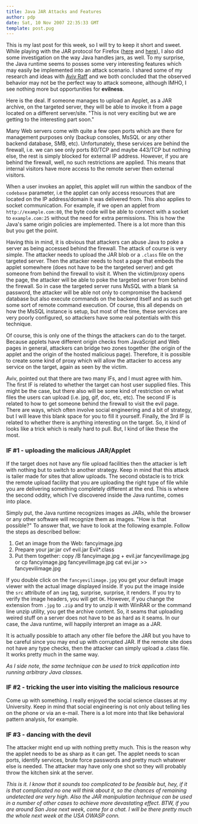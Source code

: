 ```yaml
---
title: Java JAR Attacks and Features
author: pdp
date: Sat, 10 Nov 2007 22:35:33 GMT
template: post.pug
---
```


This is my last post for this week, so I will try to keep it short and sweet. While playing with the JAR protocol for Firefox ([here](/blog/web-mayhem-firefoxs-jar-protocol-issues) and [here](/blog/severe-xss-in-google-and-others-due-to-the-jar-protocol-issues)), I also did some investigation on the way Java handles jars, as well. To my surprise, the Java runtime seems to posses some very interesting features which may easily be implemented into an attack scenario. I shared some of my research and ideas with [Aviv Raff](http://aviv.raffon.net/) and we both concluded that the observed behavior may not be the perfect way to attack someone, although IMHO, I see nothing more but opportunities for **evilness**.

Here is the deal. If someone manages to upload an Applet, as a JAR archive, on the targeted server, they will be able to invoke it from a page located on a different server/site. "This is not very exciting but we are getting to the interesting part soon."

Many Web servers come with quite a few open ports which are there for management purposes only (backup consoles, MsSQL or any other backend database, SMB, etc). Unfortunately, these services are behind the firewall, i.e. we can see only ports 80/TCP and maybe 443/TCP but nothing else, the rest is simply blocked for external IP address. However, if you are behind the firewall, well, no such restrictions are applied. This means that internal visitors have more access to the remote server then external visitors.

When a user invokes an applet, this applet will run within the sandbox of the `codebase` parameter, i.e the applet can only access resources that are located on the IP address/domain it was delivered from. This also applies to socket communication. For example, if we open an applet from `http://example.com:80`, the byte code will be able to connect with a socket to `example.com:25` without the need for extra permissions. This is how the Java's same origin policies are implemented. There is a lot more than this but you get the point.

Having this in mind, it is obvious that attackers can abuse Java to poke a server as being accessed behind the firewall. The attack of course is very simple. The attacker needs to upload the JAR blob or a `.class` file on the targeted server. Then the attacker needs to host a page that embeds the applet somewhere (does not have to be the targeted server) and get someone from behind the firewall to visit it. When the victim/proxy opens the page, the attacker will be able to poke the targeted server from behind the firewall. So in case the targeted server runs MsSQL with a blank `SA` password, the attacker will be able not only to compromise the backend database but also execute commands on the backend itself and as such get some sort of remote command execution. Of course, this all depends on how the MsSQL instance is setup, but most of the time, these services are very poorly configured, so attackers have some real potentials with this technique.

Of course, this is only one of the things the attackers can do to the target. Because applets have different origin checks from JavaScript and Web pages in general, attackers can bridge two zones together (the origin of the applet and the origin of the hosted malicious page). Therefore, it is possible to create some kind of proxy which will allow the attacker to access any service on the target, again as seen by the victim.

Aviv, pointed out that there are two many IFs, and I must agree with him. The first IF is related to whether the target can host user supplied files. This might be the case, but there also will be some kind of restriction on what files the users can upload (i.e. jpg, gif, doc, etc, etc). The second IF is related to how to get someone behind the firewall to visit the evil page. There are ways, which often involve social engineering and a bit of strategy, but I will leave this blank space for you to fill it yourself. Finally, the 3rd IF is related to whether there is anything interesting on the target. So, it kind of looks like a trick which is really hard to pull. But, I kind of like these the most.

### IF #1 - uploading the malicious JAR/Applet

If the target does not have any file upload facilities then the attacker is left with nothing but to switch to another strategy. Keep in mind that this attack is tailer made for sites that allow uploads. The second obstacle is to trick the remote upload facility that you are uploading the right type of file while you are delivering something completely different at the end. This is where the second oddity, which I've discovered inside the Java runtime, comes into place.

Simply put, the Java runtime recognizes images as JARs, while the browser or any other software will recognize them as images. "How is that possible?" To answer that, we have to look at the following example. Follow the steps as described bellow:

1.  Get an image from the Web:
        fancyimage.jpg
2.  Prepare your jar:jar cvf evil.jar Evil*.class
3.  Put them together: copy /B fancyimage.jpg + evil.jar fancyevilimage.jpg or cp fancyimage.jpg fancyevilimage.jpg
    cat evi.jar >> fancyevilimage.jpg

If you double click on the `fancyevilimage.jpg` you get your default image viewer with the actual image displayed inside. If you put the image inside the `src` attribute of an `img` tag, surprise, surprise, it renders. If you try to verify the image headers, you will get `OK`. However, if you change the extension from `.jpg` to `.zip` and try to unzip it with WinRAR or the command line unzip utility, you get the archive content. So, it seams that uploading weired stuff on a server does not have to be as hard as it seams. In our case, the Java runtime, will happily interpret an image as a JAR.

It is actually possible to attach any other file before the JAR but you have to be careful since you may end up with corrupted JAR. If the remote site does not have any type checks, then the attacker can simply upload a <a>.class</a> file. It works pretty much in the same way.

_As I side note, the same technique can be used to trick application into running arbitrary Java classes._

### IF #2 - tricking the user into visiting the malicious resource

Come up with something. I really enjoyed the social science classes at my University. Keep in mind that social engineering is not only about telling lies on the phone or via an e-mail. There is a lot more into that like behavioral pattern analysis, for example.

### IF #3 - dancing with the devil

The attacker might end up with nothing pretty much. This is the reason why the applet needs to be as sharp as it can get. The applet needs to scan ports, identify services, brute force passwords and pretty much whatever else is needed. The attacker may have only one shot so they will probably throw the kitchen sink at the server.

_This is it. I know that it sounds too complicated to be feasible but, hey, if it is that complicated no one will think about it, so the chances of remaining undetected are very high. Also the JAR manipulation technique can be used in a number of other cases to achieve more devastating effect. BTW, if you are around San Jose next week, come for a chat. I will be there pretty much the whole next week at the USA OWASP conn._
